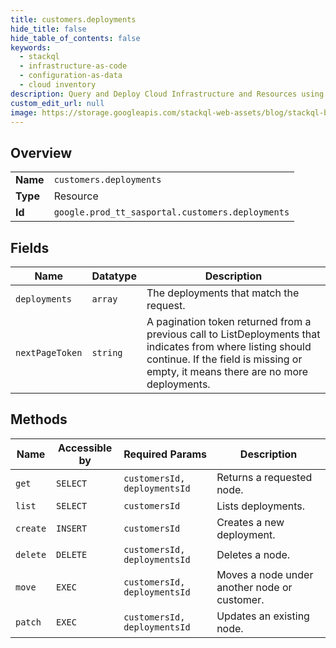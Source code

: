 ```yaml
---
title: customers.deployments
hide_title: false
hide_table_of_contents: false
keywords:
  - stackql
  - infrastructure-as-code
  - configuration-as-data
  - cloud inventory
description: Query and Deploy Cloud Infrastructure and Resources using SQL
custom_edit_url: null
image: https://storage.googleapis.com/stackql-web-assets/blog/stackql-blog-post-featured-image.png
---
```

  
    

## Overview
<table><tbody>
<tr><td><b>Name</b></td><td><code>customers.deployments</code></td></tr>
<tr><td><b>Type</b></td><td>Resource</td></tr>
<tr><td><b>Id</b></td><td><code>google.prod_tt_sasportal.customers.deployments</code></td></tr>
</tbody></table>

## Fields
| Name | Datatype | Description |
| ---- | -------- | ----------- |
| `deployments` | `array` | The deployments that match the request. |
| `nextPageToken` | `string` | A pagination token returned from a previous call to ListDeployments that indicates from where listing should continue. If the field is missing or empty, it means there are no more deployments. |
## Methods
| Name | Accessible by | Required Params | Description |
| ---- | ------------- | --------------- | ----------- |
| `get` | `SELECT` | `customersId, deploymentsId` | Returns a requested node. |
| `list` | `SELECT` | `customersId` | Lists deployments. |
| `create` | `INSERT` | `customersId` | Creates a new deployment. |
| `delete` | `DELETE` | `customersId, deploymentsId` | Deletes a node. |
| `move` | `EXEC` | `customersId, deploymentsId` | Moves a node under another node or customer. |
| `patch` | `EXEC` | `customersId, deploymentsId` | Updates an existing node. |
